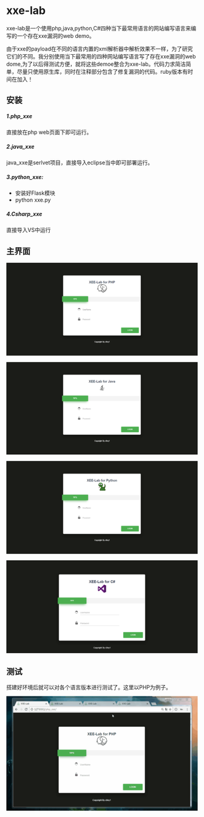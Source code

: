 # xxe-lab

xxe-lab是一个使用php,java,python,C#四种当下最常用语言的网站编写语言来编写的一个存在xxe漏洞的web demo。

由于xxe的payload在不同的语言内置的xml解析器中解析效果不一样，为了研究它们的不同。我分别使用当下最常用的四种网站编写语言写了存在xxe漏洞的web dome,为了以后得测试方便，就将这些demoe整合为xxe-lab。代码力求简洁简单，尽量只使用原生库，同时在注释部分包含了修复漏洞的代码。ruby版本有时间在加入！

## 安装
##### 1.php_xxe

直接放在php web页面下即可运行。

##### 2.java_xxe

java_xxe是serlvet项目，直接导入eclipse当中即可部署运行。

##### 3.python_xxe: 

* 安装好Flask模块
* python xxe.py

##### 4.Csharp_xxe 
直接导入VS中运行
## 主界面

![php_xxe](doc/php_xxe.png)

![java_xxe](doc/java_xxe.png)

![python_xxe](doc/python_xxe.png)

![Csharp_xxe](doc/Csharp_xxe.png)

## 测试
搭建好环境后就可以对各个语言版本进行测试了。这里以PHP为例子。

![php XXE演示](doc/php_xxe_demo.gif)
